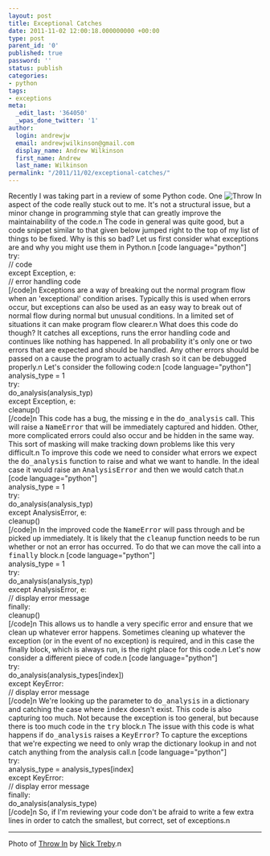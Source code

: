 ```yaml
---
layout: post
title: Exceptional Catches
date: 2011-11-02 12:00:18.000000000 +00:00
type: post
parent_id: '0'
published: true
password: ''
status: publish
categories:
- python
tags:
- exceptions
meta:
  _edit_last: '364050'
  _wpas_done_twitter: '1'
author:
  login: andrewjw
  email: andrewjwilkinson@gmail.com
  display_name: Andrew Wilkinson
  first_name: Andrew
  last_name: Wilkinson
permalink: "/2011/11/02/exceptional-catches/"
---
```

<a href="http://www.flickr.com/photos/biggleswadeblue/3206950603/"><img style="float:right;border:0;" src="{{ site.baseurl }}/assets/3206950603_b6449c2067_m.jpg" alt="Throw In" /></a>Recently I was taking part in a review of some Python code. One aspect of the code really stuck out to me. It's not a structural issue, but a minor change in programming style that can greatly improve the maintainability of the code.n
The code in general was quite good, but a code snippet similar to that given below jumped right to the top of my list of things to be fixed. Why is this so bad? Let us first consider what exceptions are and why you might use them in Python.n
[code language="python"]<br />
try:<br />
    // code<br />
except Exception, e:<br />
    // error handling code<br />
[/code]n
Exceptions are a way of breaking out the normal program flow when an 'exceptional' condition arises. Typically this is used when errors occur, but exceptions can also be used as an easy way to break out of normal flow during normal but unusual conditions. In a limited set of situations it can make program flow clearer.n
What does this code do though? It catches all exceptions, runs the error handling code and continues like nothing has happened. In all probability it's only one or two errors that are expected and should be handled. Any other errors should be passed on a cause the program to actually crash so it can be debugged properly.n
Let's consider the following code:n
[code language="python"]<br />
analysis_type = 1<br />
try:<br />
    do_analysis(analysis_typ)<br />
except Exception, e:<br />
    cleanup()<br />
[/code]n
This code has a bug, the missing <tt>e</tt> in the <tt>do_analysis</tt> call. This will raise a <tt>NameError</tt> that will be immediately captured and hidden. Other, more complicated errors could also occur and be hidden in the same way. This sort of masking will make tracking down problems like this very difficult.n
To improve this code we need to consider what errors we expect the <tt>do_analysis</tt> function to raise and what we want to handle. In the ideal case it would raise an <tt>AnalysisError</tt> and then we would catch that.n
[code language="python"]<br />
analysis_type = 1<br />
try:<br />
    do_analysis(analysis_typ)<br />
except AnalysisError, e:<br />
    cleanup()<br />
[/code]n
In the improved code the <tt>NameError</tt> will pass through and be picked up immediately. It is likely that the <tt>cleanup</tt> function needs to be run whether or not an error has occurred. To do that we can move the call into a <tt>finally</tt> block.n
[code language="python"]<br />
analysis_type = 1<br />
try:<br />
    do_analysis(analysis_typ)<br />
except AnalysisError, e:<br />
    // display error message<br />
finally:<br />
    cleanup()<br />
[/code]n
This allows us to handle a very specific error and ensure that we clean up whatever error happens. Sometimes cleaning up whatever the exception (or in the event of no exception) is required, and in this case the finally block, which is always run, is the right place for this code.n
Let's now consider a different piece of code.n
[code language="python"]<br />
try:<br />
    do_analysis(analysis_types[index])<br />
except KeyError:<br />
    // display error message<br />
[/code]n
We're looking up the parameter to <tt>do_analysis</tt> in a dictionary and catching the case where <tt>index</tt> doesn't exist. This code is also capturing too much. Not because the exception is too general, but because there is too much code in the <tt>try</tt> block.n
The issue with this code is what happens if <tt>do_analysis</tt> raises a <tt>KeyError</tt>? To capture the exceptions that we're expecting we need to only wrap the dictionary lookup in and not catch anything from the analysis call.n
[code language="python"]<br />
try:<br />
    analysis_type = analysis_types[index]<br />
except KeyError:<br />
    // display error message<br />
finally:<br />
    do_analysis(analysis_type)<br />
[/code]n
So, if I'm reviewing your code don't be afraid to write a few extra lines in order to catch the smallest, but correct, set of exceptions.n
<hr />
Photo of <a href="http://www.flickr.com/photos/biggleswadeblue/3206950603/">Throw In</a> by <a href="http://www.flickr.com/photos/biggleswadeblue/">Nick Treby</a>.n
